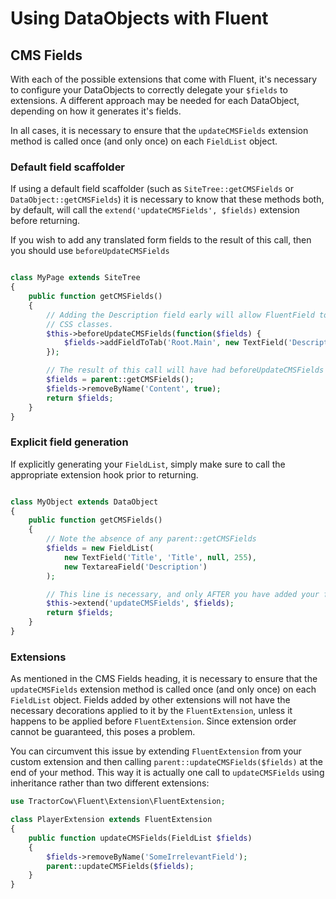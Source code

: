 # Using DataObjects with Fluent

## CMS Fields

With each of the possible extensions that come with Fluent, it's necessary to configure your DataObjects to
correctly delegate your `$fields` to extensions. A different approach may be needed for each DataObject, depending
on how it generates it's fields.

In all cases, it is necessary to ensure that the `updateCMSFields` extension method is called once (and
only once) on each `FieldList` object.

### Default field scaffolder

If using a default field scaffolder (such as `SiteTree::getCMSFields` or `DataObject::getCMSFields`)
it is necessary to know that these methods both, by default, will call the
`extend('updateCMSFields', $fields)` extension before returning.

If you wish to add any translated form fields to the result of this call, then you should use `beforeUpdateCMSFields`

```php

class MyPage extends SiteTree
{
	public function getCMSFields()
    {
		// Adding the Description field early will allow FluentField to decorate this with the appropriate
		// CSS classes.
		$this->beforeUpdateCMSFields(function($fields) {
			$fields->addFieldToTab('Root.Main', new TextField('Description'));
		});

		// The result of this call will have had beforeUpdateCMSFields then updateCMSFields called on it
		$fields = parent::getCMSFields();
		$fields->removeByName('Content', true);
		return $fields;
	}
}

```

### Explicit field generation

If explicitly generating your `FieldList`, simply make sure to call the appropriate extension hook prior to returning.

```php

class MyObject extends DataObject
{
	public function getCMSFields()
    {
		// Note the absence of any parent::getCMSFields
		$fields = new FieldList(
			new TextField('Title', 'Title', null, 255),
			new TextareaField('Description')
		);

		// This line is necessary, and only AFTER you have added your fields
		$this->extend('updateCMSFields', $fields);
		return $fields;
	}
}

```

### Extensions

As mentioned in the CMS Fields heading, it is necessary to ensure that the `updateCMSFields` extension method is called
once (and only once) on each `FieldList` object. Fields added by other extensions will not have the necessary
decorations applied to it by the `FluentExtension`, unless it happens to be applied before `FluentExtension`. Since
extension order cannot be guaranteed, this poses a problem.

You can circumvent this issue by extending `FluentExtension` from your custom extension and then calling
`parent::updateCMSFields($fields)` at the end of your method. This way it is actually one call to `updateCMSFields`
using inheritance rather than two different extensions:

```php
use TractorCow\Fluent\Extension\FluentExtension;

class PlayerExtension extends FluentExtension
{
    public function updateCMSFields(FieldList $fields)
    {
        $fields->removeByName('SomeIrrelevantField');
        parent::updateCMSFields($fields);
    }
}
```
